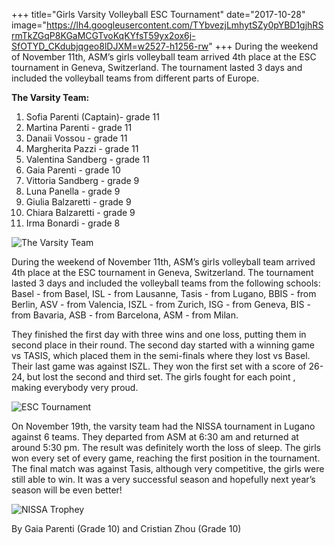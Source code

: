 +++
title="Girls Varsity Volleyball ESC Tournament"
date="2017-10-28"
image="https://lh4.googleusercontent.com/TYbvezjLmhytSZy0pYBD1gjhRSrmTkZGqP8KGaMCGTvoKqKYfsT59yx2ox6j-SfOTYD_CKdubjqgeo8lDJXM=w2527-h1256-rw"
+++
During the weekend of November 11th, ASM’s girls volleyball team arrived 4th place at the ESC tournament in Geneva, Switzerland. The tournament lasted 3 days and included the volleyball teams from different parts of Europe. 
<!--more-->

**The Varsity Team:**

 1. Sofia Parenti (Captain)- grade 11 
 2. Martina Parenti - grade 11 
 3. Danaii Vossou - grade 11 
 4. Margherita Pazzi - grade 11 
 5. Valentina Sandberg - grade 11
 6. Gaia Parenti - grade 10 
 7. Vittoria Sandberg - grade 9  
 8. Luna Panella - grade 9 
 9. Giulia Balzaretti - grade 9 
 10. Chiara Balzaretti - grade 9 
 11. Irma Bonardi - grade 8
 
![The Varsity Team](https://lh5.googleusercontent.com/-DUiXRVUE5NVd-n3CPL_L4h0Dm7EI1puo707d9-65QwCmWsICDJstZ9BM1OtX4uaPcnBkUbvVJWNLC7YTk3D=w2527-h1256-rw)

During the weekend of November 11th, ASM’s girls volleyball team arrived 4th place at the ESC tournament in Geneva, Switzerland. The tournament lasted 3 days and included the volleyball teams from the following schools: Basel - from Basel, ISL - from Lausanne, Tasis - from Lugano, BBIS - from Berlin, ASV - from Valencia, ISZL - from Zurich, ISG - from Geneva, BIS - from Bavaria, ASB - from Barcelona, ASM - from Milan. 

They finished the first day with three wins and one loss, putting them in second place in their round. The second day started with a winning game vs TASIS, which placed them in the semi-finals where they lost vs Basel. Their last game was against ISZL. They won the first set with a score of 26-24, but lost the second and third set. The girls fought for each point , making everybody very proud.

![ESC Tournament](https://lh3.googleusercontent.com/Yt3PT_V9XMquHgDEQHPk0JOR-PkY-dL1DMYVtVxHiSYWbx2F70wvkiT7a46GXGWbatml9gssSb2K6HKpUu0X=w2527-h1256-rw)

On November 19th, the varsity team had the NISSA tournament in Lugano against 6 teams. They departed from ASM at 6:30 am and returned at around 5:30 pm. The result was definitely worth the loss of sleep. The girls won every set of every game, reaching the first position in the tournament. The final match was against Tasis, although very competitive, the girls were still able to win. It was a very successful season and hopefully next year’s season will be even better!

![NISSA Trophey](https://lh5.googleusercontent.com/a-GjPGkqW41UM0dBAjTJ0ZaiyFR4nt4aZEe8iOjDQZbgkjg5JxnhR0HKt_VAHeT96DRK4eub_3XDzzLjBiJq=w2527-h1256-rw)

By Gaia Parenti (Grade 10) and Cristian Zhou (Grade 10)
